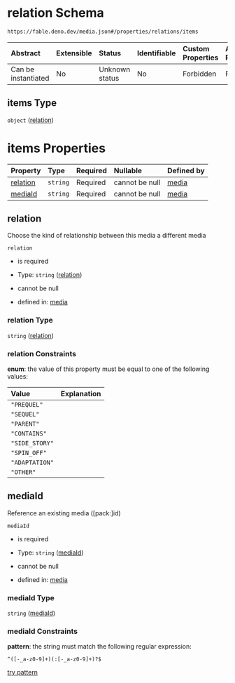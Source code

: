 # relation Schema

```txt
https://fable.deno.dev/media.json#/properties/relations/items
```



| Abstract            | Extensible | Status         | Identifiable | Custom Properties | Additional Properties | Access Restrictions | Defined In                                               |
| :------------------ | :--------- | :------------- | :----------- | :---------------- | :-------------------- | :------------------ | :------------------------------------------------------- |
| Can be instantiated | No         | Unknown status | No           | Forbidden         | Forbidden             | none                | [media.json\*](../out/media.json "open original schema") |

## items Type

`object` ([relation](media-properties-relations-relation.md))

# items Properties

| Property              | Type     | Required | Nullable       | Defined by                                                                                                                                              |
| :-------------------- | :------- | :------- | :------------- | :------------------------------------------------------------------------------------------------------------------------------------------------------ |
| [relation](#relation) | `string` | Required | cannot be null | [media](media-properties-relations-relation-properties-relation.md "https://fable.deno.dev/media.json#/properties/relations/items/properties/relation") |
| [mediaId](#mediaid)   | `string` | Required | cannot be null | [media](media-properties-relations-relation-properties-mediaid.md "https://fable.deno.dev/media.json#/properties/relations/items/properties/mediaId")   |

## relation

Choose the kind of relationship between this media a different media

`relation`

*   is required

*   Type: `string` ([relation](media-properties-relations-relation-properties-relation.md))

*   cannot be null

*   defined in: [media](media-properties-relations-relation-properties-relation.md "https://fable.deno.dev/media.json#/properties/relations/items/properties/relation")

### relation Type

`string` ([relation](media-properties-relations-relation-properties-relation.md))

### relation Constraints

**enum**: the value of this property must be equal to one of the following values:

| Value          | Explanation |
| :------------- | :---------- |
| `"PREQUEL"`    |             |
| `"SEQUEL"`     |             |
| `"PARENT"`     |             |
| `"CONTAINS"`   |             |
| `"SIDE_STORY"` |             |
| `"SPIN_OFF"`   |             |
| `"ADAPTATION"` |             |
| `"OTHER"`      |             |

## mediaId

Reference an existing media (\[pack:]id)

`mediaId`

*   is required

*   Type: `string` ([mediaId](media-properties-relations-relation-properties-mediaid.md))

*   cannot be null

*   defined in: [media](media-properties-relations-relation-properties-mediaid.md "https://fable.deno.dev/media.json#/properties/relations/items/properties/mediaId")

### mediaId Type

`string` ([mediaId](media-properties-relations-relation-properties-mediaid.md))

### mediaId Constraints

**pattern**: the string must match the following regular expression:&#x20;

```regexp
^([-_a-z0-9]+)(:[-_a-z0-9]+)?$
```

[try pattern](https://regexr.com/?expression=%5E\(%5B-_a-z0-9%5D%2B\)\(%3A%5B-_a-z0-9%5D%2B\)%3F%24 "try regular expression with regexr.com")
